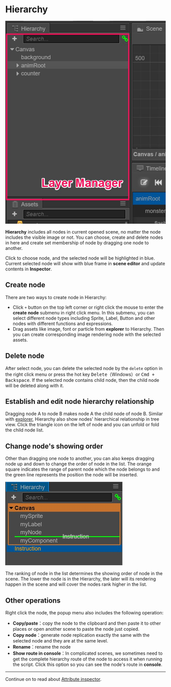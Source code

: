 # Hierarchy

![hierarchy panel](../index/hierarchy.png)

**Hierarchy** includes all nodes in current opened scene, no matter the node includes the visible image or not. You can choose, create and delete nodes in here and create set membership of node by dragging one node to another.

Click to choose node, and the selected node will be highlighted in blue. Current selected node will show with blue frame in **scene editor** and update contents in **Inspector**.


## Create node

There are two ways to create node in Hierarchy:

- Click  `+` button on the top left corner or right click the mouse to enter the **create node** submenu in right click menu. In this submenu, you can select different node types including Sprite, Label, Button and other nodes with different functions and expressions.
- Drag assets like image, font or particle from **explorer** to Hierarchy. Then you can create corresponding image rendering node with the selected assets.

## Delete node

After select node, you can delete the selected node by the `delete` option in the right click menu or press the hot key <kbd>Delete</kbd>（Windows）or <kbd>Cmd + Backspace</kbd>. If the selected node contains child node, then the child node will be deleted along with it.

## Establish and edit node hierarchy relationship

Dragging node A to node B makes node A the child node of node B. Similar with [explorer](assets.md), Hierarchy also show nodes' hierarchical relationship in tree view. Click the triangle icon on the left of node and you can unfold or fold the child node list.

## Change node's showing order

Other than dragging one node to another, you can also keeps dragging node up and down to change the order of node in the list. The orange square indicates the range of parent node which the node belongs to and the green line represents the position the node will be inserted.

![move node](hierarchy/move.png)

The ranking of node in the list determines the showing order of node in the scene. The lower the node is in the Hierarchy, the later will its rendering happen in the scene and will cover the nodes rank higher in the list.

## Other operations

Right click the node, the popup menu also includes the following operation:

- **Copy/paste**：copy the node to the clipboard and then paste it to other places or open another scene to paste the node just copied.
- **Copy node**：generate node replication exactly the same with the selected node and they are at the same level.
- **Rename**：rename the node
- **Show route in console**：In complicated scenes, we sometimes need to get the complete hierarchy route of the node to access it when running the script. Click this option so you can see the node's route in **console**.

---

Continue on to read about [Attribute inspector](inspector.md).

